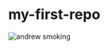 # my-first-repo
![andrew smoking](https://images.news18.com/ibnlive/uploads/2022/08/andere-16613371413x2.jpg?impolicy=website&width=510&height=356)
